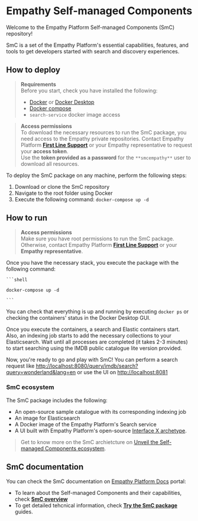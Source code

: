 # Empathy Self-managed Components
Welcome to the Empathy Platform Self-managed Components (SmC) repository! 

SmC is a set of the Empathy Platform's essential capabilities, features, and tools to get developers started with search and discovery experiences.

## How to deploy

> **Requirements**  
> Before you start, check you have installed the following:
> * [Docker](https://www.docker.com/) or [Docker Desktop](https://www.docker.com/products/docker-desktop/)
> * [Docker compose](https://docs.docker.com/compose/install/)
> * `search-service` docker image access

> **Access permissions**  
> To download the necessary resources to run the SmC package, you need access to the Empathy private repositories. Contact Empathy Platform [**First Line Support**](https://searchbroker.atlassian.net/servicedesk/customer/portal/1) or your Empathy representative to request your **access token**.  
> Use the **token provided as a password** for the `**smcempathy**` user to download all resources.

To deploy the SmC package on any machine, perform the following steps:

1. Download or clone the SmC repository
2. Navigate to the root folder using Docker
3. Execute the following command: `docker-compose up -d`

## How to run

> **Access permissions**  
> Make sure you have root permissions to run the SmC package. Otherwise, contact Empathy Platform [**First Line Support**](https://searchbroker.atlassian.net/servicedesk/customer/portal/1) or your **Empathy representative**.

Once you have the necessary stack, you execute the package with the following command:

    ```shell

    docker-compose up -d

    ```


You can check that everything is up and running by executing `docker ps` or checking the containers' status in the Docker Desktop GUI. 

Once you execute the containers, a search and Elastic containers start. Also, an indexing job starts to add the necessary collections to your Elasticsearch. Wait until all processes are completed (it takes 2-3 minutes) to start searching using the IMDB public catalogue lite version provided.

Now, you're ready to go and play with SmC! You can perform a search request like [http://localhost:8080/query/imdb/search?query=wonderland&lang=en](http://localhost:8080/query/imdb/search?query=wonderland&lang=en) or use the UI on [http://localhost:8081](http://localhost:8081)

### SmC ecosystem
The SmC package includes the following:
* An open-source sample catalogue with its corresponding indexing job
* An image for Elasticsearch
* A Docker image of the Empathy Platform's Search service
* A UI built with Empathy Platform's open-source [Interface X archetype](https://github.com/empathyco/x-archetype).  

> Get to know more on the SmC archietcture on [Unveil the Self-managed Components ecosystem](https://docs.empathy.co/develop-empathy-platform/self-managed-components/smc-architecture.html).

## SmC documentation

You can check the SmC documentation on [Empathy Platform Docs](https://docs.empathy.co) portal:

* To learn about the Self-managed Components and their capabilities, check [**SmC overview**](https://docs.empathy.co/understand-empathy-platform/about-empathy-platform/self-managed-components-overview.html) <!-- URL to be confirmed -->
* To get detailed tehcnical information, check [**Try the SmC package**](https://docs.empathy.co/develop-empathy-platform/self-managed-components) guides.

<!-- section especially handy when opening the project to collaborators

## Contributors

<a href="https://github.com/empathyco/empathy-self-managed-components/graphs/contributors">SmC contributors
</a>

<!--we can include the image of the contributors here -->
<!--we can include code of conduct and guidelines to contrubute when open the project to collaborators -->
